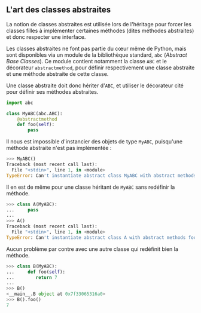 ## L'art des classes abstraites

La notion de classes abstraites est utilisée lors de l'héritage pour forcer les classes filles à implémenter certaines méthodes (dites méthodes abstraites) et donc respecter une interface.

Les classes abstraites ne font pas partie du cœur même de Python, mais sont disponibles via un module de la bibliothèque standard, `abc` (*Abstract Base Classes*).
Ce module contient notamment la classe `ABC` et le décorateur `abstractmethod`, pour définir respectivement une classe abstraite et une méthode abstraite de cette classe.

Une classe abstraite doit donc hériter d'`ABC`, et utiliser le décorateur cité pour définir ses méthodes abstraites.

```python
import abc

class MyABC(abc.ABC):
    @abstractmethod
    def foo(self):
        pass
```

Il nous est impossible d'instancier des objets de type `MyABC`, puisqu'une méthode abstraite n'est pas implémentée :

```python
>>> MyABC()
Traceback (most recent call last):
  File "<stdin>", line 1, in <module>
TypeError: Can't instantiate abstract class MyABC with abstract methods foo
```

Il en est de même pour une classe héritant de `MyABC` sans redéfinir la méthode.

```python
>>> class A(MyABC):
...     pass
...
>>> A()
Traceback (most recent call last):
  File "<stdin>", line 1, in <module>
TypeError: Can't instantiate abstract class A with abstract methods foo
```

Aucun problème par contre avec une autre classe qui redéfinit bien la méthode.

```python
>>> class B(MyABC):
...     def foo(self):
...        return 7
...
>>> B()
<__main__.B object at 0x7f33065316a0>
>>> B().foo()
7
```
